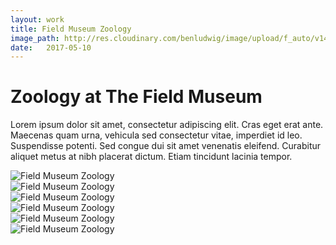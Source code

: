 ```yaml
---
layout: work
title: Field Museum Zoology
image_path: http://res.cloudinary.com/benludwig/image/upload/f_auto/v1499825529/fm1_xsxzsr.jpg
date:   2017-05-10
---
```

<div class="grid-container">
<div class="grid">
<div class="grid-sizer"></div>
<div class="grid-item">
  <div class="copy-block revealblock">
    <h1>Zoology at The Field Museum</h1>
    <p>Lorem ipsum dolor sit amet, consectetur adipiscing elit. Cras eget erat ante. Maecenas quam urna, vehicula sed consectetur vitae, imperdiet id leo. Suspendisse potenti. Sed congue dui sit amet venenatis eleifend. Curabitur aliquet metus at nibh placerat dictum. Etiam tincidunt lacinia tempor.</p>
  </div>
</div>
<div class="grid-item">
<img src="http://res.cloudinary.com/benludwig/image/upload/f_auto/v1499825529/fm1_xsxzsr.jpg" class="revealblock" alt="Field Museum Zoology">
</div>
<div class="grid-item">
<img src="http://res.cloudinary.com/benludwig/image/upload/f_auto/v1499825517/fm3_yqqjcc.jpg" class="revealblock" alt="Field Museum Zoology">
</div>
<div class="grid-item">
<img src="http://res.cloudinary.com/benludwig/image/upload/f_auto/v1499825508/fm2_yi7qfd.jpg" class="revealblock" alt="Field Museum Zoology">
</div>
<div class="grid-item">
<img src="http://res.cloudinary.com/benludwig/image/upload/f_auto/v1499825507/fm4_lblkiv.jpg" class="revealblock" alt="Field Museum Zoology">
</div>
<div class="grid-item">
<img src="http://res.cloudinary.com/benludwig/image/upload/f_auto/v1499825530/fm7_ipfxsm.jpg" class="revealblock" alt="Field Museum Zoology">
</div>
<div class="grid-item">
<img src="http://res.cloudinary.com/benludwig/image/upload/f_auto/v1499825526/fm5_fyumuk.jpg" class="revealblock" alt="Field Museum Zoology">
</div>
</div>
</div>
